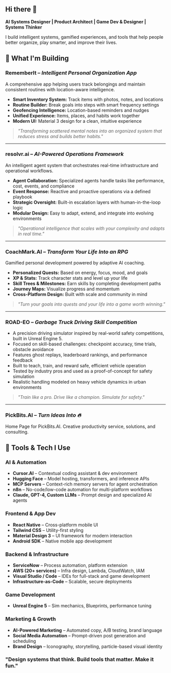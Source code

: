 ## Hi there 👋

**AI Systems Designer | Product Architect | Game Dev & Designer | Systems Thinker**

I build intelligent systems, gamified experiences, and tools that help people better organize, play smarter, and improve their lives.

## 🚀 What I'm Building

### **RememberIt** – *Intelligent Personal Organization App*
A comprehensive app helping users track belongings and maintain consistent routines with location-aware intelligence.
- **Smart Inventory System:** Track items with photos, notes, and locations
- **Routine Builder:** Break goals into steps with smart frequency settings
- **Geofencing Intelligence:** Location-based reminders and nudges
- **Unified Experience:** Items, places, and habits work together
- **Modern UI:** Material 3 design for a clean, intuitive experience

> *"Transforming scattered mental notes into an organized system that reduces stress and builds better habits."*

---

### **resolvr.ai** – *AI-Powered Operations Framework*
An intelligent agent system that orchestrates real-time infrastructure and operational workflows.
- **Agent Collaboration:** Specialized agents handle tasks like performance, cost, events, and compliance
- **Event Response:** Reactive and proactive operations via a defined playbook
- **Strategic Oversight:** Built-in escalation layers with human-in-the-loop logic
- **Modular Design:** Easy to adapt, extend, and integrate into evolving environments

> *"Operational intelligence that scales with your complexity and adapts in real time."*

---

### **CoachMark.AI** – *Transform Your Life Into an RPG*
Gamified personal development powered by adaptive AI coaching.
- **Personalized Quests:** Based on energy, focus, mood, and goals
- **XP & Stats:** Track character stats and level up your life
- **Skill Trees & Milestones:** Earn skills by completing development paths
- **Journey Maps:** Visualize progress and momentum
- **Cross-Platform Design:** Built with scale and community in mind

> *"Turn your goals into quests and your life into a game worth winning."*

---

### **ROAD-EO** – *Garbage Truck Driving Skill Competition*
- A precision driving simulator inspired by real-world safety competitions, built in Unreal Engine 5.
- Focused on skill-based challenges: checkpoint accuracy, time trials, obstacle avoidance
- Features ghost replays, leaderboard rankings, and performance feedback
- Built to teach, train, and reward safe, efficient vehicle operation
- Tested by industry pros and used as a proof-of-concept for safety simulation
- Realistic handling modeled on heavy vehicle dynamics in urban environments

> *"Train like a pro. Drive like a champion. Simulate for safety."*


---

### **PickBits.AI** – *Turn Ideas Into 🔥*
Home Page for PickBits.AI. Creative productivity service, solutions, and consulting.


## 🧰 Tools & Tech I Use

### **AI & Automation**
- **Cursor.AI** – Contextual coding assistant & dev environment
- **Hugging Face** – Model hosting, transformers, and inference APIs
- **MCP Servers** – Context-rich memory servers for agent orchestration
- **n8n** – No-code/low-code automation for multi-platform workflows
- **Claude, GPT-4, Custom LLMs** – Prompt design and specialized AI agents

### **Frontend & App Dev**
- **React Native** – Cross-platform mobile UI
- **Tailwind CSS** – Utility-first styling
- **Material Design 3** – UI framework for modern interaction
- **Android SDK** – Native mobile app development

### **Backend & Infrastructure**
- **ServiceNow** – Process automation, platform extension
- **AWS (20+ services)** – Infra design, Lambda, CloudWatch, IAM
- **Visual Studio / Code** – IDEs for full-stack and game development
- **Infrastructure-as-Code** – Scalable, secure deployments

### **Game Development**
- **Unreal Engine 5** – Sim mechanics, Blueprints, performance tuning

### **Marketing & Growth**
- **AI-Powered Marketing** – Automated copy, A/B testing, brand language
- **Social Media Automation** – Prompt-driven post generation and scheduling
- **Brand Design** – Iconography, storytelling, particle-based visual identity

### "Design systems that think. Build tools that matter. Make it fun."
